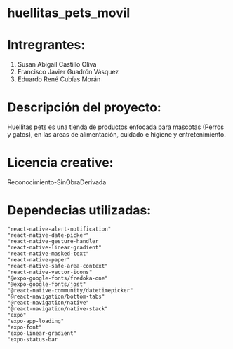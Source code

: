# huellitas_pets_movil

# Intregrantes:
1. Susan Abigail Castillo Oliva
2. Francisco Javier Guadrón Vásquez
3. Eduardo René Cubías Morán

# Descripción del proyecto:
Huellitas pets es una tienda de productos enfocada para mascotas (Perros y gatos), en las áreas de alimentación, cuidado e higiene y entretenimiento.

# Licencia creative:
Reconocimiento-SinObraDerivada

# Dependecias utilizadas:
    "react-native-alert-notification"
    "react-native-date-picker"
    "react-native-gesture-handler
    "react-native-linear-gradient"
    "react-native-masked-text"
    "react-native-paper"
    "react-native-safe-area-context"
    "react-native-vector-icons"
    "@expo-google-fonts/fredoka-one"
    "@expo-google-fonts/jost"
    "@react-native-community/datetimepicker"
    "@react-navigation/bottom-tabs"
    "@react-navigation/native"
    "@react-navigation/native-stack"
    "expo"
    "expo-app-loading"
    "expo-font"
    "expo-linear-gradient"
    "expo-status-bar
